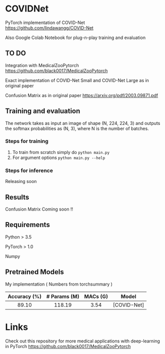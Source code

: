 # COVIDNet
PyTorch implementation of COVID-Net https://github.com/lindawangg/COVID-Net

Also Google Colab Notebook for plug-n-play training and evaluation

## TO DO

Integration with MedicalZooPytorch https://github.com/black0017/MedicalZooPytorch

Exact implementation of COVID-Net Small and COVID-Net Large as in original paper

Confusion Matrix as in original paper https://arxiv.org/pdf/2003.09871.pdf

## Training and evaluation
The network takes as input an image of shape (N, 224, 224, 3) and outputs the softmax probabilities as (N, 3), where N is the number of batches.
### Steps for training
1. To train from scratch simply do `python main.py` 
2. For argument options  `python main.py --help` 

### Steps for inference
Releasing soon
## Results
Confusion Matrix Coming soon !!

## Requirements

Python > 3.5

PyTorch > 1.0

Numpy




## Pretrained Models

My implementation ( Numbers from torchsummary )

| Accuracy (%) | # Params (M) | MACs (G) |        Model        |
|:------------:|:------------:|:--------:|:-------------------:|
|   89.10      |     118.19   |   3.54   |    [COVID-Net]      |

# Links
Check out this repository for more medical applications with deep-learning in PyTorch
https://github.com/black0017/MedicalZooPytorch
